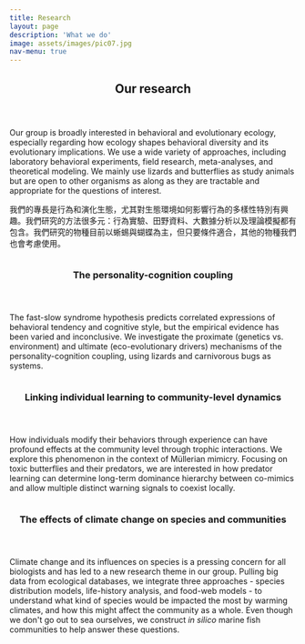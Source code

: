 ```yaml
---
title: Research
layout: page
description: 'What we do'
image: assets/images/pic07.jpg
nav-menu: true
---
```


<!-- Main -->
<div id="main">

<!-- One -->
<section id="one">
	<div class="inner">
		<header class="major">
			<h2>Our research</h2>
		</header>
		<p> Our group is broadly interested in behavioral and evolutionary ecology, especially regarding how ecology shapes behavioral diversity and its evolutionary implications. We use a wide variety of approaches, including laboratory behavioral experiments, field research, meta-analyses, and theoretical modeling. We mainly use lizards and butterflies as study animals but are open to other organisms as along as they are tractable and appropriate for the questions of interest.</p>  
		<p> 我們的專長是行為和演化生態，尤其對生態環境如何影響行為的多樣性特別有興趣。我們研究的方法很多元：行為實驗、田野資料、大數據分析以及理論模擬都有包含。我們研究的物種目前以蜥蜴與蝴蝶為主，但只要條件適合，其他的物種我們也會考慮使用。</p>
	</div>
</section>

<!-- Two -->
<section id="two" class="spotlights">
	<section>
		<a href="" class="image">
			<img src="{% link assets/images/pic13.jpg %}" alt="" data-position="center center" />
		</a>
		<div class="content">
			<div class="inner">
				<header class="major">
					<h3>The personality-cognition coupling</h3>
				</header>
				<p>The fast-slow syndrome hypothesis predicts correlated expressions of behavioral tendency and cognitive style, but the empirical evidence has been varied and inconclusive. We investigate the proximate (genetics vs. environment) and ultimate (eco-evolutionary drivers) mechanisms of the personality-cognition coupling, using lizards and carnivorous bugs as systems.</p>
			</div>
		</div>
	</section>
	<section>
		<a href="" class="image">
			<img src="{% link assets/images/pic14.png %}" alt="" data-position="top center" />
		</a>
		<div class="content">
			<div class="inner">
				<header class="major">
					<h3>Linking individual learning to community-level dynamics</h3>
				</header>
				<p>How individuals modify their behaviors through experience can have profound effects at the community level through trophic interactions. We explore this phenomenon in the context of Müllerian mimicry. Focusing on toxic butterflies and their predators, we are interested in how predator learning can determine long-term dominance hierarchy between co-mimics and allow multiple distinct warning signals to coexist locally.</p>
			</div>
		</div>
	</section>
	<section>
		<a href="" class="image">
			<img src="{% link assets/images/pic15.jpg %}" alt="" data-position="25% 25%" />
		</a>
		<div class="content">
			<div class="inner">
				<header class="major">
					<h3>The effects of climate change on species and communities</h3>
				</header>
				<p>Climate change and its influences on species is a pressing concern for all biologists and has led to a new research theme in our group. Pulling big data from ecological databases, we integrate three approaches - species distribution models, life-history analysis, and food-web models - to understand what kind of species would be impacted the most by warming climates, and how this might affect the community as a whole. Even though we don't go out to sea ourselves, we construct <i>in silico</i> marine fish communities to help answer these questions.</p>
			</div>
		</div>
	</section>
</section>

